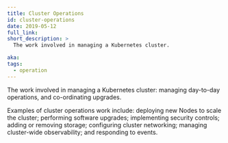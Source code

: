 ```yaml
---
title: Cluster Operations
id: cluster-operations
date: 2019-05-12
full_link:
short_description: >
  The work involved in managing a Kubernetes cluster.

aka:
tags:
  - operation
---
```


The work involved in managing a Kubernetes cluster: managing day-to-day
operations, and co-ordinating upgrades.

<!--more-->

Examples of cluster operations work include: deploying new Nodes to scale the
cluster; performing software upgrades; implementing security controls; adding or
removing storage; configuring cluster networking; managing cluster-wide
observability; and responding to events.
